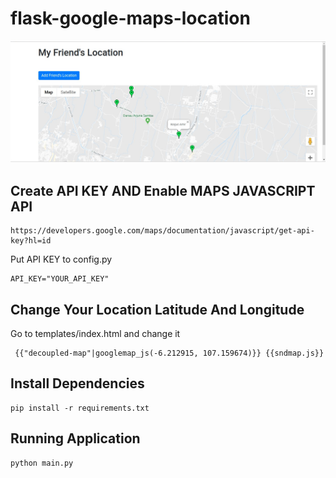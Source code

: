# flask-google-maps-location

![alt text](https://github.com/ridwands/flask-google-maps-location/blob/master/preview.png?raw=true)

## Create API KEY AND Enable MAPS JAVASCRIPT API
```
https://developers.google.com/maps/documentation/javascript/get-api-key?hl=id
```
Put API KEY to config.py
```
API_KEY="YOUR_API_KEY"
```

## Change Your Location Latitude And Longitude
Go to templates/index.html and change it
```
 {{"decoupled-map"|googlemap_js(-6.212915, 107.159674)}} {{sndmap.js}}
 ```
## Install Dependencies
```
pip install -r requirements.txt
```
## Running Application
```
python main.py
```

